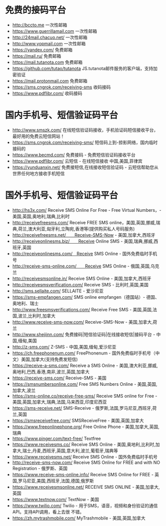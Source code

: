 # 免费的接码平台
- http://bccto.me    一次性邮箱
- https://www.guerrillamail.com    一次性邮箱
- http://24mail.chacuo.net/    一次性邮箱
- http://www.yopmail.com    一次性邮箱
- https://yandex.com/    免费邮箱
- https://mail.ru/    免费邮箱
- https://mail.tutanota.com    免费邮箱
- https://github.com/tutao/tutanota    JS.tutanota邮件服务的客户端，支持加密验证
- https://mail.protonmail.com    免费邮箱
- https://sms.cngrok.com/receiving-sms    收码接码
- https://www.pdflibr.com/    收码接码
# 国内手机号、短信验证码平台
- http://www.smszk.com/   在线短信验证码接收，手机验证码短信接收平台，最好用的免费云短信网站！
- https://sms.cngrok.com/receiving-sms/    短信码上到-掠影网络，国内临时接码的
- https://www.becmd.com/   免费接码 - 免费短信验证码接收平台
- https://www.pdflibr.com/    云短信 - 在线短信接收 中国,美国,菲律宾
- https://yunduanxin.net/    免费接短信,在线接收短信验证码 - 云短信帮助您从世界任何地方接收手机短信

# 国外手机号、短信验证码平台
- http://hs3x.com/    Receive SMS Online For Free - Free Virtual Numbers，-美国,英国,奥地利,瑞典,比利时
- http://receivefreesms.com/    Receive FREE SMS online，美国,英国,挪威,瑞典,荷兰,澳大利亚,匈牙利,立陶宛,香港等(提供购买私人号码服务)
- http://receivefreesms.net/　　Receive-SMS-Now - 美国,加拿大,西班牙
- http://receiveonlinesms.biz/　　Receive Online SMS - 美国,瑞典,挪威,西班牙,英国
- http://receiveonlinesms.com/　Receive SMS Online - 国外免费临时手机号
- http://receive-sms-online.com/　　Receive SMS Online - 俄国,英国,乌克兰
- http://receivesmsonline.in/   Receive SMS Online - 美国,加拿大,西班牙
- http://receivesmsverification.com/    Receive SMS - 比利时,英国,美国
- http://sms.sellaite.com/    SELLAITE - 爱沙尼亚
- https://sms-empfangen.com/    SMS online empfangen（德国站）- 德国、奥地利、瑞士
- http://www.freesmsverifications.com/    Receive Free SMS - 美国,英国,法国,波兰,比利时,加拿大
- http://www.receive-sms-now.com/   Receive-SMS-Now - 美国,加拿大,荷兰
- http://www.shejiinn.com/    免费接码|短信验证码|在线接收短信|接码平台 - 中国,缅甸,美国
- http://z-sms.com/   Z-SMS - 中国,美国,缅甸,爱沙尼亚
- https://ch.freephonenum.com/    FreePhonenum - 国外免费临时手机号（中文）美国,加拿大(支持免费发短信)
- https://receive-a-sms.com/    Receive a SMS Online - 美国,澳大利亚,挪威,奥地利,巴西,香港,南非,波兰,英国,加拿大
- https://receive-sms.com/    Receive-SMS - 美国
- https://smsnumbersonline.com/   Free SMS Numbers Online - 美国,英国,加拿大,波兰
- https://sms-online.co/receive-free-sms/   Receive SMS online for Free - 美国,英国,加拿大,瑞典,法国,马来西亚,印度尼西亚
- https://sms-receive.net/    SMS-Receive - 俄罗斯,法国,罗马尼亚,西班牙,荷兰,英国
- https://smsreceivefree.com/   SMSReceiveFree - 美国,英国,加拿大
- https://www.freeonlinephone.org/    Free Online Phone - 美国,加拿大,英国,瑞典
- https://www.pinger.com/text-free/   Textfree
- https://www.receivesms.co/    Receive SMS Online - 美国,奥地利,比利时,加拿大,瑞士,丹麦,西班牙,英国,意大利,波兰,葡萄牙,瑞典等
- https://www.receivesms.net/   Receive SMS Online - 国外免费临时手机号
- http://receive-sms-now.com/   Receive SMS Online for FREE and with NO Registration - 俄罗斯、英国
- https://www.receive-sms-online.info/    Receive SMS Online for FREE - 英国,罗马尼亚,美国,西班牙,法国,德国,俄罗斯
- https://www.receivesmsonline.net/   RECEIVE SMS ONLINE - 美国,加拿大,英国
- https://www.textnow.com/    TextNow - 美国
- https://www.twilio.com/   Twilio - 用于SMS，语音，视频和身份验证的通信API。支持API调用，看上去很         不错。
- https://zh.mytrashmobile.com/   MyTrashmobile - 美国,英国,加拿大
